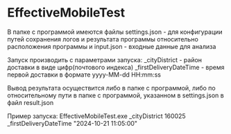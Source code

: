 # EffectiveMobileTest
В папке с программой имеются файлы settings.json - для конфигурации путей сохранения логов и результата программы относительно расположения программы
и input.json - входные данные для анализа

Запуск производить с параметрами запуска:
_cityDistrict - район доставки в виде цифр(почтового индекса)
_firstDeliveryDateTime - время первой доставки в формате yyyy-MM-dd HH:mm:ss

Вывод результата осуществится либо в папке с программой, либо по относительному пути в папке с программой, указанном в settings.json в файл result.json

Пример запуска: EffectiveMobileTest.exe _cityDistrict 160025 _firstDeliveryDateTime "2024-10-21 11:05:00"